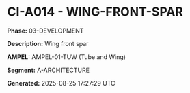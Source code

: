 # CI-A014 - WING-FRONT-SPAR

**Phase:** 03-DEVELOPMENT

**Description:** Wing front spar

**AMPEL:** AMPEL-01-TUW (Tube and Wing)

**Segment:** A-ARCHITECTURE

**Generated:** 2025-08-25 17:27:29 UTC

